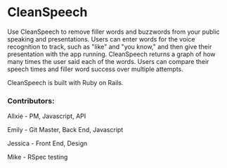 # CleanSpeech

Use CleanSpeech to remove filler words and buzzwords from your public speaking and presentations.
Users can enter words for the voice recognition to track, such as "like" and "you know," and then give their presentation with the app running. CleanSpeech returns a graph of how many times the user said each of the words. Users can compare their speech times and filler word success over multiple attempts.

CleanSpeech is built with Ruby on Rails. 

### Contributors:
Allxie - PM, Javascript, API

Emily - Git Master, Back End, Javascript

Jessica - Front End, Design

Mike - RSpec testing
